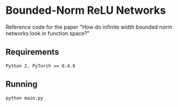 # Bounded-Norm ReLU Networks
Reference code for the paper "How do infinite width bounded norm networks look in function space?"

## Requirements
```
Python 2, PyTorch == 0.4.0
```

## Running

```
python main.py
```
